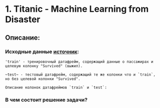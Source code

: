 # 1. Titanic - Machine Learning from Disaster

## Описание:

### Исходные данные [источник](https://www.kaggle.com/competitions/titanic):
	
	'train' - тренировочный датафрейм, содержащий данные о пассажирах и целевую колонку "Survived" (выжил).

	~test~ - тестовый датафрейм, содержащий те же колонки что и `train`, но без целевой колонки "Survived".

	Описание колонок датафреймов `train` и `test`:

	
		 

### В чем состоит решение задачи?


